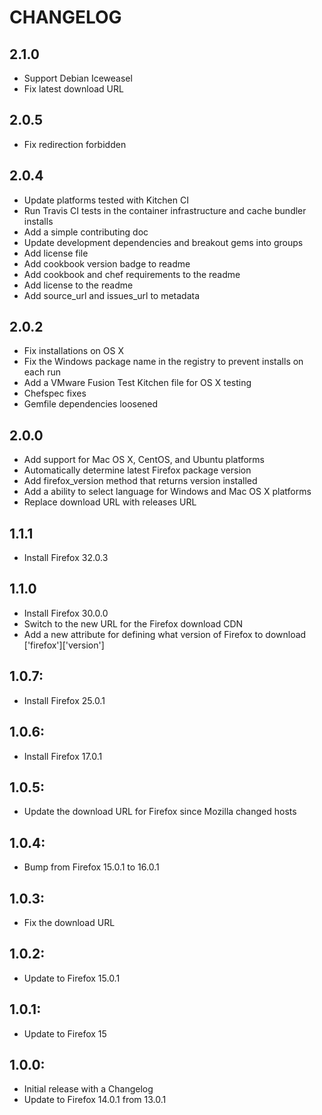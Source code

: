 # CHANGELOG

## 2.1.0
* Support Debian Iceweasel
* Fix latest download URL

## 2.0.5
* Fix redirection forbidden 

## 2.0.4
* Update platforms tested with Kitchen CI
* Run Travis CI tests in the container infrastructure and cache bundler installs
* Add a simple contributing doc
* Update development dependencies and breakout gems into groups
* Add license file
* Add cookbook version badge to readme
* Add cookbook and chef requirements to the readme
* Add license to the readme
* Add source_url and issues_url to metadata

## 2.0.2
* Fix installations on OS X
* Fix the Windows package name in the registry to prevent installs on each run
* Add a VMware Fusion Test Kitchen file for OS X testing
* Chefspec fixes
* Gemfile dependencies loosened

## 2.0.0
* Add support for Mac OS X, CentOS, and Ubuntu platforms
* Automatically determine latest Firefox package version
* Add firefox_version method that returns version installed
* Add a ability to select language for Windows and Mac OS X platforms
* Replace download URL with releases URL

## 1.1.1
* Install Firefox 32.0.3

## 1.1.0
* Install Firefox 30.0.0
* Switch to the new URL for the Firefox download CDN
* Add a new attribute for defining what version of Firefox to download ['firefox']['version']

## 1.0.7:
* Install Firefox 25.0.1

## 1.0.6:
* Install Firefox 17.0.1

## 1.0.5:
* Update the download URL for Firefox since Mozilla changed hosts

## 1.0.4:
* Bump from Firefox 15.0.1 to 16.0.1

## 1.0.3:
* Fix the download URL

## 1.0.2:
* Update to Firefox 15.0.1

## 1.0.1:
* Update to Firefox 15

## 1.0.0:
* Initial release with a Changelog
* Update to Firefox 14.0.1 from 13.0.1
